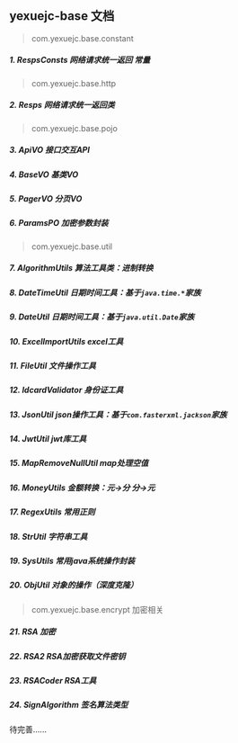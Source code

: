 yexuejc-base 文档
------------------

> com.yexuejc.base.constant
##### 1. RespsConsts 网络请求统一返回 常量
> com.yexuejc.base.http
##### 2. Resps 网络请求统一返回类
> com.yexuejc.base.pojo
##### 3. ApiVO 接口交互API
##### 4. BaseVO 基类VO
##### 5. PagerVO 分页VO
##### 6. ParamsPO 加密参数封装
> com.yexuejc.base.util
##### 7. AlgorithmUtils 算法工具类：进制转换
##### 8. DateTimeUtil 日期时间工具：基于`java.time.*`家族
##### 9. DateUtil 日期时间工具：基于`java.util.Date`家族
##### 10. ExcelImportUtils excel工具
##### 11. FileUtil 文件操作工具
##### 12. IdcardValidator 身份证工具
##### 13. JsonUtil json操作工具：基于`com.fasterxml.jackson`家族
##### 14. JwtUtil jwt库工具
##### 15. MapRemoveNullUtil map处理空值
##### 16. MoneyUtils 金额转换：元->分 分->元
##### 17. RegexUtils 常用正则
##### 18. StrUtil 字符串工具
##### 19. SysUtils 常用java系统操作封装
##### 20. ObjUtil 对象的操作（深度克隆）

> com.yexuejc.base.encrypt 加密相关
##### 21. RSA 加密
##### 22. RSA2 RSA加密获取文件密钥
##### 23. RSACoder RSA工具
##### 24. SignAlgorithm  签名算法类型

待完善......